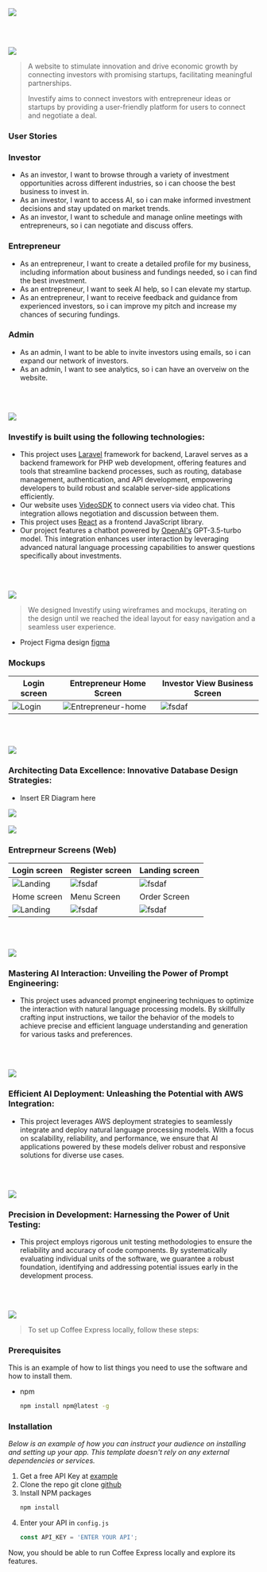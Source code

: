 <img src="./readme/title1.svg"/>

<br><br>

<!-- project philosophy -->
<img src="./readme/title2.svg"/>

> A website to stimulate innovation and drive economic growth by connecting investors with promising startups, facilitating meaningful partnerships. 
>
> Investify aims to connect investors with entrepreneur ideas or startups by providing a user-friendly platform for users to connect and negotiate a deal.

### User Stories
### Investor
- As an investor, I want to browse through a variety of investment opportunities across different industries, so i can choose the best business to invest in.
- As an investor, I want to access AI, so i can make informed investment decisions and stay updated on market trends.
- As an investor, I want to schedule and manage online meetings with entrepreneurs, so i can negotiate and discuss offers.

### Entrepreneur
- As an entrepreneur, I want to create a detailed profile for my business, including information about business and fundings needed, so i can find the best investment.
- As an entrepreneur, I want to seek AI help, so I can elevate my startup.
- As an entrepreneur, I want to receive feedback and guidance from experienced investors, so i can improve my pitch and increase my chances of securing fundings.

### Admin
- As an admin, I want to be able to invite investors using emails, so i can expand our network of investors.
- As an admin, I want to see analytics, so i can have an overveiw on the website.

<br><br>
<!-- Tech stack -->
<img src="./readme/title3.svg"/>

###  Investify is built using the following technologies:

- This project uses [Laravel](https://laravel.com) framework for backend, Laravel serves as a backend framework for PHP web development, offering features and tools that streamline backend processes, such as routing, database management, authentication, and API development, empowering developers to build robust and scalable server-side applications efficiently.
- Our website uses [VideoSDK](https://www.videosdk.live/) to connect users via video chat. This integration allows negotiation and discussion between them.
- This project uses [React](https://react.dev/) as a frontend JavaScript library.
- Our project features a chatbot powered by [OpenAI's](https://openai.com/) GPT-3.5-turbo model. This integration enhances user interaction by leveraging advanced natural language processing capabilities to answer questions specifically about investments.

<br><br>
<!-- UI UX -->
<img src="./readme/title4.svg"/>


> We designed Investify using wireframes and mockups, iterating on the design until we reached the ideal layout for easy navigation and a seamless user experience.

- Project Figma design [figma](https://www.figma.com/design/xCdCTGsLS8Xi0SkYZSWOZI/Readme-Template-Assets?node-id=0-1&t=0S1yLdwPdz281ZP7-0)


### Mockups
| Login screen  | Entrepreneur Home Screen | Investor View Business Screen |
| ---| ---| ---|
| ![Login](./readme/demo/Login-screen.png) | ![Entrepreneur-home](./readme/demo/entrepreneur-home-page.png) | ![fsdaf](./readme/demo/investor-single-business-page.png) |

<br><br>

<!-- Database Design -->
<img src="./readme/title5.svg"/>

###  Architecting Data Excellence: Innovative Database Design Strategies:

- Insert ER Diagram here

<img src="./readme/demo/ER-diagram.png"/>
<br><br>


<!-- Implementation -->
<img src="./readme/title6.svg"/>


### Entreprneur Screens (Web)
| Login screen  | Register screen |  Landing screen |
| ---| ---| ---|
| ![Landing](./readme/demo/login-screen.png) | ![fsdaf](./readme/demo/signup.png) | ![fsdaf](./readme/demo/entrepreneur-home-page.png) |
| Home screen  | Menu Screen | Order Screen |
| ![Landing](./readme/demo/1440x1024.png) | ![fsdaf](./readme/demo/1440x1024.png) | ![fsdaf](./readme/demo/1440x1024.png) |

<br><br>


<!-- Prompt Engineering -->
<img src="./readme/title7.svg"/>

###  Mastering AI Interaction: Unveiling the Power of Prompt Engineering:

- This project uses advanced prompt engineering techniques to optimize the interaction with natural language processing models. By skillfully crafting input instructions, we tailor the behavior of the models to achieve precise and efficient language understanding and generation for various tasks and preferences.

<br><br>

<!-- AWS Deployment -->
<img src="./readme/title8.svg"/>

###  Efficient AI Deployment: Unleashing the Potential with AWS Integration:

- This project leverages AWS deployment strategies to seamlessly integrate and deploy natural language processing models. With a focus on scalability, reliability, and performance, we ensure that AI applications powered by these models deliver robust and responsive solutions for diverse use cases.

<br><br>

<!-- Unit Testing -->
<img src="./readme/title9.svg"/>

###  Precision in Development: Harnessing the Power of Unit Testing:

- This project employs rigorous unit testing methodologies to ensure the reliability and accuracy of code components. By systematically evaluating individual units of the software, we guarantee a robust foundation, identifying and addressing potential issues early in the development process.

<br><br>


<!-- How to run -->
<img src="./readme/title10.svg"/>

> To set up Coffee Express locally, follow these steps:

### Prerequisites

This is an example of how to list things you need to use the software and how to install them.
* npm
  ```sh
  npm install npm@latest -g
  ```

### Installation

_Below is an example of how you can instruct your audience on installing and setting up your app. This template doesn't rely on any external dependencies or services._

1. Get a free API Key at [example](https://example.com)
2. Clone the repo
   git clone [github](https://github.com/your_username_/Project-Name.git)
3. Install NPM packages
   ```sh
   npm install
   ```
4. Enter your API in `config.js`
   ```js
   const API_KEY = 'ENTER YOUR API';
   ```

Now, you should be able to run Coffee Express locally and explore its features.